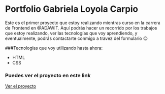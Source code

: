 # Portfolio Gabriela Loyola Carpio
Este es el primer proyecto que estoy realizando mientras curso en la carrera de Frontend en @ADAWIT.
Aquí podrás hacer un recorrido por los trabajos que estoy realizando, ver las tecnologías que voy aprendiendo, y eventualmente, podrás contactarte conmigo a travez del formulario 😉

###Tecnologías que voy utilizando hasta ahora:
- HTML
- CSS

### Puedes ver el proyecto en este link
[Ver el proyecto]( https://gabytadev.github.io/Portfolio/)
